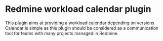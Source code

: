 # Redmine workload calendar plugin

This plugin aims at providing a workload calendar depending on versions. Calendar is simple as this 
plugin should be considered as a communication tool for teams with many projects managed in Redmine.
